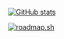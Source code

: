 [![GitHub stats](https://github-readme-stats.vercel.app/api?username=jsphu&theme=codeSTACKr&show_icons=true)](https://github.com/jsphu/jsphu)

<a href="https://roadmap.sh"><img src="https://roadmap.sh/card/wide/6771214e70129741a8e72576?variant=dark&roadmaps=javascript%2Cpython%2Cfrontend%2Clinux" alt="roadmap.sh"/></a>
